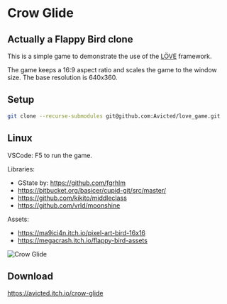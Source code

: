 # Crow Glide
## Actually a Flappy Bird clone

This is a simple game to demonstrate the use of the  [LÖVE](https://love2d.org/)  framework.

The game keeps a 16:9 aspect ratio and scales the game to the window size. The base resolution is 640x360.

## Setup
```bash
git clone --recurse-submodules git@github.com:Avicted/love_game.git
```

## Linux
VSCode: F5 to run the game.

Libraries:
- GState by: https://github.com/fgrhlm
- https://bitbucket.org/basicer/cupid-git/src/master/
- https://github.com/kikito/middleclass
- https://github.com/vrld/moonshine


Assets:
- https://ma9ici4n.itch.io/pixel-art-bird-16x16
- https://megacrash.itch.io/flappy-bird-assets


![Crow Glide](resources/crow_glide.gif)

## Download
https://avicted.itch.io/crow-glide
